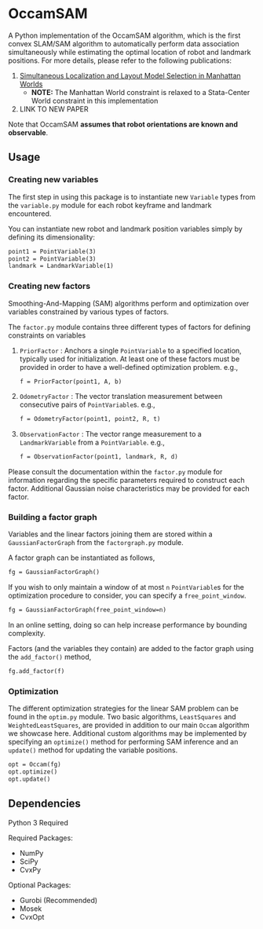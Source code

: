# OccamSAM

A Python implementation of the OccamSAM algorithm, which is the first convex SLAM/SAM algorithm to automatically perform data association simultaneously while estimating the optimal location of robot and landmark positions. For more details, please refer to the following publications:

1. [Simultaneous Localization and Layout Model Selection in Manhattan Worlds](https://ieeexplore.ieee.org/document/8613887)
   - **NOTE:** The Manhattan World constraint is relaxed to a Stata-Center World constraint in this implementation
2. LINK TO NEW PAPER

Note that OccamSAM **assumes that robot orientations are known and observable**.

## Usage

### Creating new variables

The first step in using this package is to instantiate new `Variable` types from the `variable.py` module for each
robot keyframe and landmark encountered.

You can instantiate new robot and landmark position variables simply by defining its dimensionality:
```markdown
point1 = PointVariable(3)
point2 = PointVariable(3)
landmark = LandmarkVariable(1)
```

### Creating new factors

Smoothing-And-Mapping (SAM) algorithms perform and optimization over variables constrained by various types of factors. 

The `factor.py` module contains three different types of factors for defining constraints on variables
1. `PriorFactor` : Anchors a single `PointVariable` to a specified location, typically used for initialization. At least one of these factors must
    be provided in order to have a well-defined optimization problem. e.g., 
    ```markdown
    f = PriorFactor(point1, A, b)
    ```
2. `OdometryFactor` : The vector translation measurement between consecutive pairs of `PointVariable`s. e.g., 
    ```markdown
    f = OdometryFactor(point1, point2, R, t)
    ```
3. `ObservationFactor` : The vector range measurement to a `LandmarkVariable` from a `PointVariable`. e.g.,
    ```markdown
    f = ObservationFactor(point1, landmark, R, d)
    ```

Please consult the documentation within the `factor.py` module for information regarding the specific parameters required
to construct each factor. Additional Gaussian noise characteristics may be provided for each factor.


### Building a factor graph

Variables and the linear factors joining them are stored within a `GaussianFactorGraph` from the `factorgraph.py` module.

A factor graph can be instantiated as follows,
```markdown
fg = GaussianFactorGraph()
```

If you wish to only maintain a window of at most `n` `PointVariable`s for the optimization procedure to consider, you can specify a `free_point_window`.
```markdown
fg = GaussianFactorGraph(free_point_window=n)
```
In an online setting, doing so can help increase performance by bounding complexity. 

Factors (and the variables they contain) are added to the factor graph using the `add_factor()` method,
```markdown
fg.add_factor(f)
```

### Optimization

The different optimization strategies for the linear SAM problem can be found in the `optim.py` module. 
Two basic algorithms, `LeastSquares` and `WeightedLeastSquares`, are provided in addition to our main
`Occam` algorithm we showcase here. Additional custom algorithms may be implemented by specifying
an `optimize()` method for performing SAM inference and an `update()` method for updating the variable
positions.

```markdown
opt = Occam(fg)
opt.optimize()
opt.update()
```

## Dependencies

Python 3 Required

Required Packages:
- NumPy
- SciPy
- CvxPy

Optional Packages:
- Gurobi (Recommended)
- Mosek
- CvxOpt







